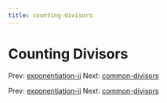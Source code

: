 ```yaml
---
title: counting-divisors
---
```




# Counting Divisors

Prev: [exponentiation-ii](exponentiation-ii.md)
Next: [common-divisors](common-divisors.md)

Prev: [exponentiation-ii](exponentiation-ii.md)
Next: [common-divisors](common-divisors.md)
